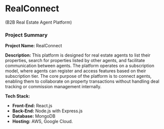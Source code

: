 # RealConnect

 (B2B Real Estate Agent Platform)

### **Project Summary**

**Project Name:** RealConnect 

**Description:**
This platform is designed for real estate agents to list their properties, search for properties listed by other agents, and facilitate communication between agents. The platform operates on a subscription model, where agents can register and access features based on their subscription tier. The core purpose of the platform is to connect agents, enabling them to collaborate on property transactions without handling deal tracking or commission management internally.

**Tech Stack:**

- **Front-End:** React.js
- **Back-End:** Node.js with Express.js
- **Database:** MongoDB
- **Hosting:** AWS, Google Cloud.
